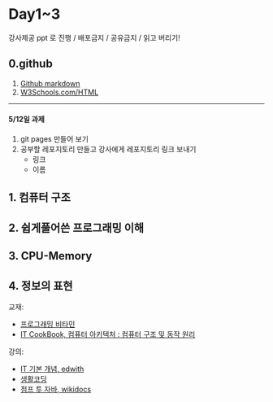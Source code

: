 # Day1~3

강사제공 ppt 로 진행 / 배포금지 / 공유금지 / 읽고 버리기!

## 0.github


1. [Github markdown](https://guides.github.com/features/mastering-markdown/)
2. [W3Schools.com/HTML](https://www.w3schools.com/html/)


---
#### 5/12일 과제

1. git pages 만들어 보기
2. 공부할 레포지토리 만들고 강사에게 레포지토리 링크 보내기
   - 링크
   - 이름



## 1. 컴퓨터 구조


## 2. 쉽게풀어쓴 프로그래밍 이해
## 3. CPU-Memory
## 4. 정보의 표현


교재:

- [프로그래밍 비타민](https://www.hanbit.co.kr/store/books/look.php?p_code=B2841228031)
- [IT CookBook, 컴퓨터 아키텍처 : 컴퓨터 구조 및 동작 원리](https://www.hanbit.co.kr/search/search_list.html?keyword=it%20cookbook,%20초보&ptype=B#)

강의:
 - [IT 기본 개념, edwith](https://www.edwith.org/it-ewha-course)
 - [생활코딩](https://opentutorials.org/course/1)
 - [점프 투 자바, wikidocs](https://wikidocs.net/book/31)
